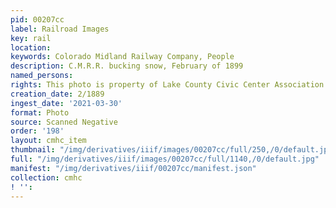 ```yaml
---
pid: 00207cc
label: Railroad Images
key: rail
location: 
keywords: Colorado Midland Railway Company, People
description: C.M.R.R. bucking snow, February of 1899
named_persons: 
rights: This photo is property of Lake County Civic Center Association.
creation_date: 2/1889
ingest_date: '2021-03-30'
format: Photo
source: Scanned Negative
order: '198'
layout: cmhc_item
thumbnail: "/img/derivatives/iiif/images/00207cc/full/250,/0/default.jpg"
full: "/img/derivatives/iiif/images/00207cc/full/1140,/0/default.jpg"
manifest: "/img/derivatives/iiif/00207cc/manifest.json"
collection: cmhc
! '': 
---
```

